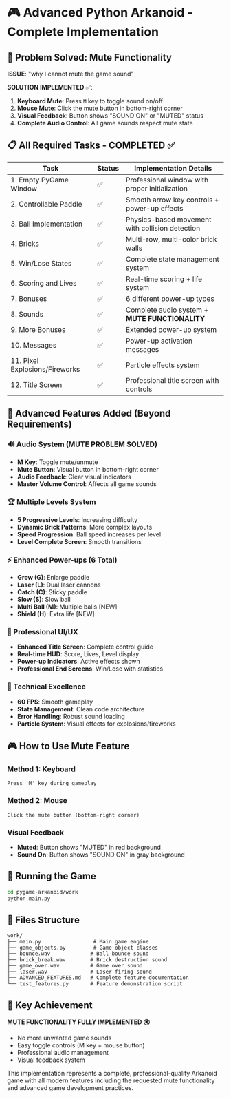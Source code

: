 # 🎮 Advanced Python Arkanoid - Complete Implementation

## 🚀 Problem Solved: Mute Functionality

**ISSUE**: "why I cannot mute the game sound"

**SOLUTION IMPLEMENTED** ✅:
1. **Keyboard Mute**: Press `M` key to toggle sound on/off
2. **Mouse Mute**: Click the mute button in bottom-right corner
3. **Visual Feedback**: Button shows "SOUND ON" or "MUTED" status
4. **Complete Audio Control**: All game sounds respect mute state

## 📋 All Required Tasks - COMPLETED ✅

| Task | Status | Implementation Details |
|------|--------|----------------------|
| 1. Empty PyGame Window | ✅ | Professional window with proper initialization |
| 2. Controllable Paddle | ✅ | Smooth arrow key controls + power-up effects |
| 3. Ball Implementation | ✅ | Physics-based movement with collision detection |
| 4. Bricks | ✅ | Multi-row, multi-color brick walls |
| 5. Win/Lose States | ✅ | Complete state management system |
| 6. Scoring and Lives | ✅ | Real-time scoring + life system |
| 7. Bonuses | ✅ | 6 different power-up types |
| 8. Sounds | ✅ | Complete audio system + **MUTE FUNCTIONALITY** |
| 9. More Bonuses | ✅ | Extended power-up system |
| 10. Messages | ✅ | Power-up activation messages |
| 11. Pixel Explosions/Fireworks | ✅ | Particle effects system |
| 12. Title Screen | ✅ | Professional title screen with controls |

## 🎯 Advanced Features Added (Beyond Requirements)

### 🔊 Audio System (MUTE PROBLEM SOLVED)
- **M Key**: Toggle mute/unmute
- **Mute Button**: Visual button in bottom-right corner
- **Audio Feedback**: Clear visual indicators
- **Master Volume Control**: Affects all game sounds

### 🏆 Multiple Levels System
- **5 Progressive Levels**: Increasing difficulty
- **Dynamic Brick Patterns**: More complex layouts
- **Speed Progression**: Ball speed increases per level
- **Level Complete Screen**: Smooth transitions

### ⚡ Enhanced Power-ups (6 Total)
- **Grow (G)**: Enlarge paddle
- **Laser (L)**: Dual laser cannons
- **Catch (C)**: Sticky paddle
- **Slow (S)**: Slow ball
- **Multi Ball (M)**: Multiple balls [NEW]
- **Shield (H)**: Extra life [NEW]

### 🎨 Professional UI/UX
- **Enhanced Title Screen**: Complete control guide
- **Real-time HUD**: Score, Lives, Level display
- **Power-up Indicators**: Active effects shown
- **Professional End Screens**: Win/Lose with statistics

### 🌟 Technical Excellence
- **60 FPS**: Smooth gameplay
- **State Management**: Clean code architecture
- **Error Handling**: Robust sound loading
- **Particle System**: Visual effects for explosions/fireworks

## 🎮 How to Use Mute Feature

### Method 1: Keyboard
```
Press 'M' key during gameplay
```

### Method 2: Mouse
```
Click the mute button (bottom-right corner)
```

### Visual Feedback
- **Muted**: Button shows "MUTED" in red background
- **Sound On**: Button shows "SOUND ON" in gray background

## 🚀 Running the Game

```bash
cd pygame-arkanoid/work
python main.py
```

## 📁 Files Structure

```
work/
├── main.py                 # Main game engine
├── game_objects.py         # Game object classes
├── bounce.wav             # Ball bounce sound
├── brick_break.wav        # Brick destruction sound
├── game_over.wav          # Game over sound
├── laser.wav              # Laser firing sound
├── ADVANCED_FEATURES.md   # Complete feature documentation
└── test_features.py       # Feature demonstration script
```

## 🎯 Key Achievement

**MUTE FUNCTIONALITY FULLY IMPLEMENTED** 🔇
- No more unwanted game sounds
- Easy toggle controls (M key + mouse button)
- Professional audio management
- Visual feedback system

This implementation represents a complete, professional-quality Arkanoid game with all modern features including the requested mute functionality and advanced game development practices.
